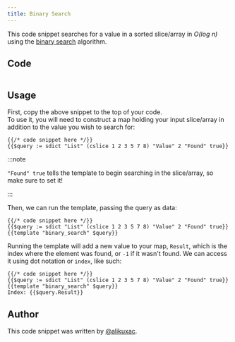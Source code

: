 ```yaml
---
title: Binary Search
---
```


This code snippet searches for a value in a sorted slice/array in _O(log n)_ using the [binary search](https://en.wikipedia.org/wiki/Binary_search_algorithm) algorithm.

## Code

```gotmpl file=../../../src/code_snippets/binary_search.go.tmpl

```

## Usage

First, copy the above snippet to the top of your code.<br />
To use it, you will need to construct a map holding your input slice/array in addition to the value you wish to search for:

```gotmpl
{{/* code snippet here */}}
{{$query := sdict "List" (cslice 1 2 3 5 7 8) "Value" 2 "Found" true}}
```

:::note

`"Found" true` tells the template to begin searching in the slice/array, so make sure to set it!

:::

Then, we can run the template, passing the query as data:

```gotmpl {3}
{{/* code snippet here */}}
{{$query := sdict "List" (cslice 1 2 3 5 7 8) "Value" 2 "Found" true}}
{{template "binary_search" $query}}
```

Running the template will add a new value to your map, `Result`, which is the index where the element was found, or `-1` if it wasn't found. We can access it using dot notation or `index`, like such:

```gotmpl {4}
{{/* code snippet here */}}
{{$query := sdict "List" (cslice 1 2 3 5 7 8) "Value" 2 "Found" true}}
{{template "binary_search" $query}}
Index: {{$query.Result}}
```

## Author

This code snippet was written by [@alikuxac](https://github.com/alikuxac).
